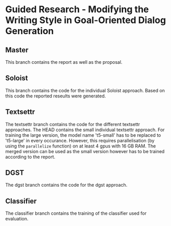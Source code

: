 # Guided Research - Modifying the Writing Style in Goal-Oriented Dialog Generation

## Master
This branch contains the report as well as the proposal.
## Soloist
This branch contains the code for the individual Soloist approach. Based on this code the reported reseults were generated.
## Textsettr
The textsettr branch contains the code for the different textsettr approaches. The HEAD contains the small individual textsettr approach. For training the large version, the model name 't5-small' has to be replaced to 't5-large' in every occurance. However, this requires parallelisation (by using the `parallelize` function) on at least 4 gpus with 16 GB RAM. The merged version can be used as the small version however has to be trained according to the report. 
## DGST
The dgst branch contains the code for the dgst approach.
## Classifier
The classifier branch contains the training of the classifier used for evaluation.
